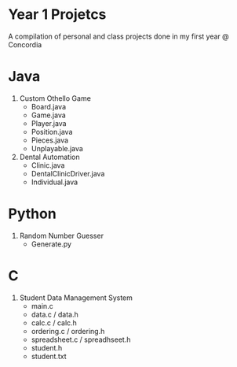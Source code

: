 # Year 1 Projetcs
A compilation of personal and class projects done in my first year @ Concordia

# Java
1. Custom Othello Game
   - Board.java
   - Game.java
   - Player.java
   - Position.java
   - Pieces.java
   - Unplayable.java
2. Dental Automation
   - Clinic.java
   - DentalClinicDriver.java
   - Individual.java 

# Python 
1. Random Number Guesser
   - Generate.py

# C 
1. Student Data Management System
   - main.c
   - data.c / data.h
   - calc.c / calc.h
   - ordering.c / ordering.h
   - spreadsheet.c / spreadhseet.h
   - student.h
   - student.txt

